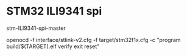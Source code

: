 # STM32 ILI9341 spi

stm-ILI9341-spi-master

 openocd -f interface/stlink-v2.cfg -f target/stm32f1x.cfg -c "program build/$(TARGET).elf verify exit reset"